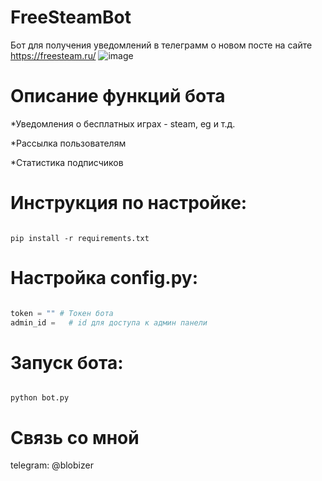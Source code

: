 # FreeSteamBot
Бот для получения уведомлений в телеграмм о новом посте на сайте https://freesteam.ru/
![image](https://user-images.githubusercontent.com/53018156/120108904-d2607700-c16f-11eb-9d9b-724d6dbdf5db.png)

# Описание функций бота
*Уведомления о бесплатных играх - steam, eg и т.д. 

*Рассылка пользователям

*Статистика подписчиков

# Инструкция по настройке:
```

pip install -r requirements.txt

```


# Настройка config.py:

```python

token = "" # Токен бота
admin_id =   # id для доступа к админ панели 

```

# Запуск бота:
```

python bot.py

```

# Связь со мной
   telegram: @blobizer
